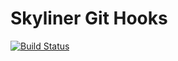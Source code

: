 Skyliner Git Hooks
==================

<a href="https://travis-ci.org/skylinerhq/git-hooks">
  <img src="https://api.travis-ci.org/skylinerhq/git-hooks.svg" alt="Build Status">
</a>

